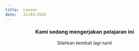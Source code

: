 ```yaml
---
title:  Lesson
date:   21/03/2020
---
```


### <center>Kami sedang mengerjakan pelajaran ini</center>
<center>Silahkan kembali lagi nanti</center>